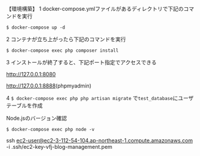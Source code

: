 【環境構築】
1 docker-compose.ymlファイルがあるディレクトリで下記のコマンドを実行

`$ docker-compose up -d` 

2 コンテナが立ち上がったら下記のコマンドを実行

`$ docker-compose exec php composer install` 

3 インストールが終了すると、下記ポート指定でアクセスできる

<http://127.0.0.1:8080> 

<http://127.0.0.1:8888>(phpmyadmin)

4 `$ docker-compose exec php php artisan migrate` で`test_database`にユーザテーブルを作成

Node.jsのバージョン確認

`$ docker-compose exec php node -v` 

ssh ec2-user@ec2-3-112-54-104.ap-northeast-1.compute.amazonaws.com -i .ssh/ec2-key-vfj-blog-management.pem